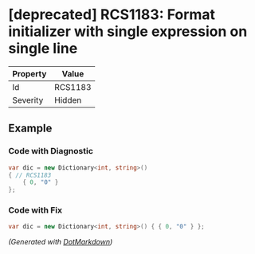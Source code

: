 # \[deprecated\] RCS1183: Format initializer with single expression on single line

| Property | Value   |
| -------- | ------- |
| Id       | RCS1183 |
| Severity | Hidden  |

## Example

### Code with Diagnostic

```csharp
var dic = new Dictionary<int, string>()
{ // RCS1183
    { 0, "0" }
};
```

### Code with Fix

```csharp
var dic = new Dictionary<int, string>() { { 0, "0" } };
```


*\(Generated with [DotMarkdown](http://github.com/JosefPihrt/DotMarkdown)\)*